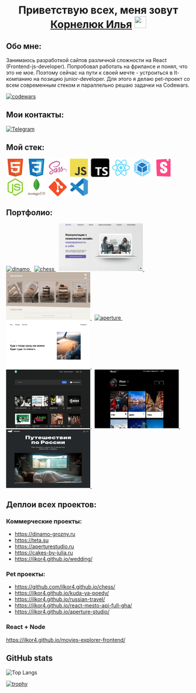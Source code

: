 <h1 align="center">
    Приветствую всех, меня зовут 
    <a href="https://github.com/ilkor4" target="_blank">Корнелюк Илья</a>
    <img src="https://github.com/blackcater/blackcater/raw/main/images/Hi.gif" height="32" width="32"/>
</h1>

## Обо мне:

Занимаюсь разработкой сайтов различной сложности на React (Frontend-js-developer). Попробовал работать на фрилансе и понял, что это не мое. Поэтому сейчас на пути к своей мечте - устроиться в It-компанию на позицию junior-developer. Для этого я делаю pet-проект
со всем современным стеком и параллельно решаю задачки на Codewars.

[![codewars](https://www.codewars.com/users/il.kor/badges/large)](https://www.codewars.com/users/il.kor)

## Мои контакты:

[![Telegram](https://img.shields.io/badge/Telegram-2CA5E0?style=for-the-badge&logo=telegram&logoColor=white)](https://t.me/ilkor44)

## Мой стек:

<div id="stack">
  <img id="stack-img" src="./image/html5-original.svg" title="HTML5" alt="HTML5" width="50px" height="50px">&nbsp
  <img id="stack-img" src="./image/css3-original.svg" title="CSS3" alt="CSS3" width="50px" height="50px">&nbsp
  <img id="stack-img" src="./image/sass-original.svg" title="Sass\Scss" alt="Sass\Scss" width="50px" height="50px">&nbsp
  <img id="stack-img" src="./image/javascript-original.svg" title="JavaScript" alt="JavaScript" width="50px" height="50px">&nbsp
  <img id="stack-img" src="./image/typescript.svg" title="TypeScript" alt="TypeScript" width="50px" height="50px">&nbsp
  <img id="stack-img" src="./image/react-original.svg" title="React" alt="React" width="50px" height="50px">&nbsp
  <img id="stack-img" src="./image/webpack-original.svg" title="Webpack" alt="Webpack" width="50px" height="50px">&nbsp
  <img id="stack-img" src="./image/storybook-original.svg" title="Storybook" alt="Storybook" width="50px" height="50px">&nbsp
  <img id="stack-img" src="./image/nodejs-original.svg" title="Node.js" alt="Node.js" width="50px" height="50px">&nbsp
  <img id="stack-img" src="./image/mongodb-original-wordmark.svg" title="MongoDB" alt="MongoDB" width="50px" height="50px">&nbsp
  <img id="stack-img" src="./image/git-original.svg" title="Git" alt="Git" width="50px" height="50px">&nbsp
  <img id="stack-img" src="./image/vscode-original.svg" title="VSCode" alt="VSCode" width="50px" height="50px">&nbsp
</div>


## Портфолио:

<div>
  <div>
    <a href="https://github.com/ilkor4/dinamo">
      <img src="./image/cases/dinamo.png" title="dinamo" alt="dinamo" width="230" height="130"> 
    </a>&nbsp;
    <a href="https://github.com/ilkor4/chess">
      <img src="./image/cases/chess.png" title="chess" alt="chess" width="230" height="130"> 
    </a>&nbsp;
    <a href="https://github.com/ilkor4/psyhologists">
      <img src="./image/cases/psyhologists.png" title="psyhologists" alt="psyhologists" width="230" height="130"> 
    </a>&nbsp;
  </div>
  <div>
    <a href="https://github.com/ilkor4/courses">
      <img src="./image/cases/cakes.png" title="cakes-courses" alt="cakes-courses" width="230" height="130"> 
    </a>&nbsp;
    <a href="https://github.com/ilkor4/aperture">
      <img src="./image/cases/aperture.png" title="aperture" alt="aperture" width="230" height="130"> 
    </a>&nbsp;
    <a href="https://github.com/ilkor4/kuda-ya-poedy">
      <img src="./image/cases/kuda-ya-poedu.png" title="kuda-ya-poedy" alt="kuda-ya-poedy" width="230" height="130"> 
    </a>&nbsp;
  </div>
  <div>
    <a href="https://github.com/ilkor4/movies-explorer-frontend">
      <img src="./image/cases/movies-explorer.png" title="movies-explorer" alt="movies-explorer" width="230" height="160"> 
    </a>&nbsp;
    <a href="https://github.com/ilkor4/react-mesto-api-full-gha">
      <img src="./image/cases/mesto.png" title="mesto" alt="mesto" width="230" height="160"> 
    </a>&nbsp;
    <a href="https://github.com/ilkor4/russian-travel">
      <img src="./image/cases/travel.png" title="travel" alt="travel" width="230" height="160"> 
    </a>&nbsp;
  </div>
</div>


## Деплои всех проектов:

### Коммерческие проекты:
- https://dinamo-grozny.ru
- https://teta.su
- https://aperturestudio.ru
- https://cakes-by-julia.ru
- https://ilkor4.github.io/wedding/


### Pet проекты:
- https://github.com/ilkor4.github.io/chess/
- https://ilkor4.github.io/kuda-ya-poedy/
- https://ilkor4.github.io/russian-travel/
- https://ilkor4.github.io/react-mesto-api-full-gha/
- https://ilkor4.github.io/aperture-studio/


### React + Node

https://ilkor4.github.io/movies-explorer-frontend/

##  GitHub stats
![Top Langs](https://github-readme-stats.vercel.app/api/top-langs/?username=ilkor4&layout=compact)

[![trophy](https://github-profile-trophy.vercel.app/?username=ilkor4)](https://github.com/ryo-ma/github-profile-trophy)




